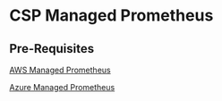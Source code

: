 # CSP Managed Prometheus

## Pre-Requisites

[AWS Managed Prometheus](https://www.densify.com/docs/WebHelp_Densify_Cloud/Content/Data_Collection_for_Public_Cloud_Systems/Container_Data_Collection_Overview.htm)

[Azure Managed Prometheus](https://www.densify.com/docs/WebHelp_Densify_Cloud/Content/Data_Collection_for_Public_Cloud_Systems/Container_Data_Collection_Overview.htm)



